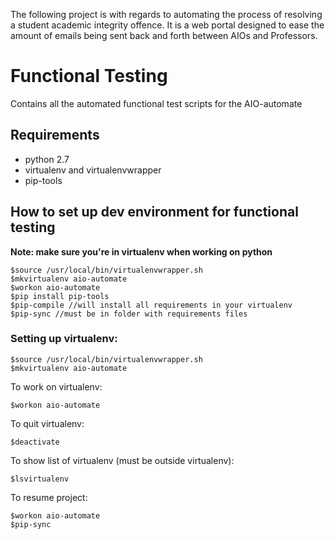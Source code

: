 The following project is with regards to automating the process of resolving a student academic integrity offence.
It is a web portal designed to ease the amount of emails being sent back and forth between AIOs and Professors.

# Functional Testing
Contains all the automated functional test scripts for the AIO-automate
## Requirements
- python 2.7
- virtualenv and virtualenvwrapper
- pip-tools

## How to set up dev environment for functional testing
**Note: make sure you're in virtualenv when working on python**

```
$source /usr/local/bin/virtualenvwrapper.sh
$mkvirtualenv aio-automate
$workon aio-automate
$pip install pip-tools
$pip-compile //will install all requirements in your virtualenv
$pip-sync //must be in folder with requirements files
```

### Setting up virtualenv:
```
$source /usr/local/bin/virtualenvwrapper.sh
$mkvirtualenv aio-automate
```

To work on virtualenv:
```
$workon aio-automate
```

To quit virtualenv:
```
$deactivate
```

To show list of virtualenv (must be outside virtualenv):
```
$lsvirtualenv
```

To resume project:
```
$workon aio-automate
$pip-sync
```